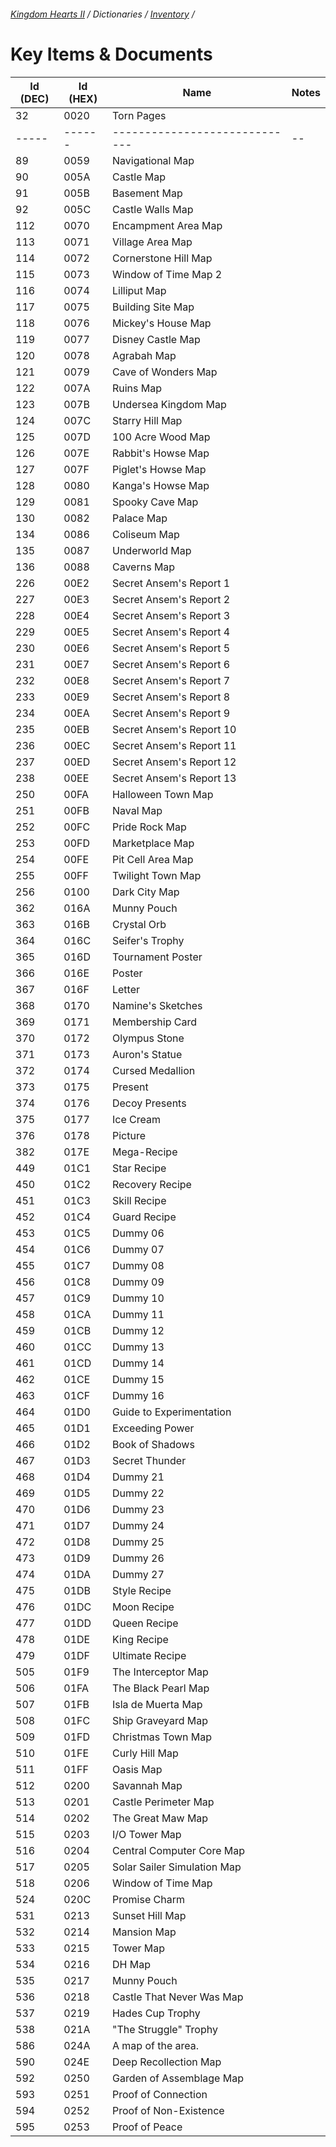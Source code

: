 ###### [Kingdom Hearts II](../index.md) / Dictionaries / [Inventory](../inventory.md) /

# Key Items & Documents

| Id (DEC) | Id (HEX) | Name | Notes |
|----------|----------|------|-------|
| 32  | 0020 | Torn Pages                  |  |
|-----|------|-----------------------------|--|
| 89  | 0059 | Navigational Map            |  |
| 90  | 005A | Castle Map                  |  |
| 91  | 005B | Basement Map                |  |
| 92  | 005C | Castle Walls Map            |  |
| 112 | 0070 | Encampment Area Map         |  |
| 113 | 0071 | Village Area Map            |  |
| 114 | 0072 | Cornerstone Hill Map        |  |
| 115 | 0073 | Window of Time Map 2        |  |
| 116 | 0074 | Lilliput Map                |  |
| 117 | 0075 | Building Site Map           |  |
| 118 | 0076 | Mickey's House Map          |  |
| 119 | 0077 | Disney Castle Map           |  |
| 120 | 0078 | Agrabah Map                 |  |
| 121 | 0079 | Cave of Wonders Map         |  |
| 122 | 007A | Ruins Map                   |  |
| 123 | 007B | Undersea Kingdom Map        |  |
| 124 | 007C | Starry Hill Map             |  |
| 125 | 007D | 100 Acre Wood Map           |  |
| 126 | 007E | Rabbit's Howse Map          |  |
| 127 | 007F | Piglet's Howse Map          |  |
| 128 | 0080 | Kanga's Howse Map           |  |
| 129 | 0081 | Spooky Cave Map             |  |
| 130 | 0082 | Palace Map                  |  |
| 134 | 0086 | Coliseum Map                |  |
| 135 | 0087 | Underworld Map              |  |
| 136 | 0088 | Caverns Map                 |  |
| 226 | 00E2 | Secret Ansem's Report 1     |  |
| 227 | 00E3 | Secret Ansem's Report 2     |  |
| 228 | 00E4 | Secret Ansem's Report 3     |  |
| 229 | 00E5 | Secret Ansem's Report 4     |  |
| 230 | 00E6 | Secret Ansem's Report 5     |  |
| 231 | 00E7 | Secret Ansem's Report 6     |  |
| 232 | 00E8 | Secret Ansem's Report 7     |  |
| 233 | 00E9 | Secret Ansem's Report 8     |  |
| 234 | 00EA | Secret Ansem's Report 9     |  |
| 235 | 00EB | Secret Ansem's Report 10    |  |
| 236 | 00EC | Secret Ansem's Report 11    |  |
| 237 | 00ED | Secret Ansem's Report 12    |  |
| 238 | 00EE | Secret Ansem's Report 13    |  |
| 250 | 00FA | Halloween Town Map          |  |
| 251 | 00FB | Naval Map                   |  |
| 252 | 00FC | Pride Rock Map              |  |
| 253 | 00FD | Marketplace Map             |  |
| 254 | 00FE | Pit Cell Area Map           |  |
| 255 | 00FF | Twilight Town Map           |  |
| 256 | 0100 | Dark City Map               |  |
| 362 | 016A | Munny Pouch                 |  |
| 363 | 016B | Crystal Orb                 |  |
| 364 | 016C | Seifer's Trophy             |  |
| 365 | 016D | Tournament Poster           |  |
| 366 | 016E | Poster                      |  |
| 367 | 016F | Letter                      |  |
| 368 | 0170 | Namine's Sketches           |  |
| 369 | 0171 | Membership Card             |  |
| 370 | 0172 | Olympus Stone               |  |
| 371 | 0173 | Auron's Statue              |  |
| 372 | 0174 | Cursed Medallion            |  |
| 373 | 0175 | Present                     |  |
| 374 | 0176 | Decoy Presents              |  |
| 375 | 0177 | Ice Cream                   |  |
| 376 | 0178 | Picture                     |  |
| 382 | 017E | Mega-Recipe                 |  |
| 449 | 01C1 | Star Recipe                 |  |
| 450 | 01C2 | Recovery Recipe             |  |
| 451 | 01C3 | Skill Recipe                |  |
| 452 | 01C4 | Guard Recipe                |  |
| 453 | 01C5 | Dummy 06                    |  |
| 454 | 01C6 | Dummy 07                    |  |
| 455 | 01C7 | Dummy 08                    |  |
| 456 | 01C8 | Dummy 09                    |  |
| 457 | 01C9 | Dummy 10                    |  |
| 458 | 01CA | Dummy 11                    |  |
| 459 | 01CB | Dummy 12                    |  |
| 460 | 01CC | Dummy 13                    |  |
| 461 | 01CD | Dummy 14                    |  |
| 462 | 01CE | Dummy 15                    |  |
| 463 | 01CF | Dummy 16                    |  |
| 464 | 01D0 | Guide to Experimentation    |  |
| 465 | 01D1 | Exceeding Power             |  |
| 466 | 01D2 | Book of Shadows             |  |
| 467 | 01D3 | Secret Thunder              |  |
| 468 | 01D4 | Dummy 21                    |  |
| 469 | 01D5 | Dummy 22                    |  |
| 470 | 01D6 | Dummy 23                    |  |
| 471 | 01D7 | Dummy 24                    |  |
| 472 | 01D8 | Dummy 25                    |  |
| 473 | 01D9 | Dummy 26                    |  |
| 474 | 01DA | Dummy 27                    |  |
| 475 | 01DB | Style Recipe                |  |
| 476 | 01DC | Moon Recipe                 |  |
| 477 | 01DD | Queen Recipe                |  |
| 478 | 01DE | King Recipe                 |  |
| 479 | 01DF | Ultimate Recipe             |  |
| 505 | 01F9 | The Interceptor Map         |  |
| 506 | 01FA | The Black Pearl Map         |  |
| 507 | 01FB | Isla de Muerta Map          |  |
| 508 | 01FC | Ship Graveyard Map          |  |
| 509 | 01FD | Christmas Town Map          |  |
| 510 | 01FE | Curly Hill Map              |  |
| 511 | 01FF | Oasis Map                   |  |
| 512 | 0200 | Savannah Map                |  |
| 513 | 0201 | Castle Perimeter Map        |  |
| 514 | 0202 | The Great Maw Map           |  |
| 515 | 0203 | I/O Tower Map               |  |
| 516 | 0204 | Central Computer Core Map   |  |
| 517 | 0205 | Solar Sailer Simulation Map |  |
| 518 | 0206 | Window of Time Map          |  |
| 524 | 020C | Promise Charm               |  |
| 531 | 0213 | Sunset Hill Map             |  |
| 532 | 0214 | Mansion Map                 |  |
| 533 | 0215 | Tower Map                   |  |
| 534 | 0216 | DH Map                      |  |
| 535 | 0217 | Munny Pouch                 |  |
| 536 | 0218 | Castle That Never Was Map   |  |
| 537 | 0219 | Hades Cup Trophy            |  |
| 538 | 021A | "The Struggle" Trophy       |  |
| 586 | 024A | A map of the area.          |  |
| 590 | 024E | Deep Recollection Map       |  |
| 592 | 0250 | Garden of Assemblage Map    |  |
| 593 | 0251 | Proof of Connection         |  |
| 594 | 0252 | Proof of Non-Existence      |  |
| 595 | 0253 | Proof of Peace              |  |

